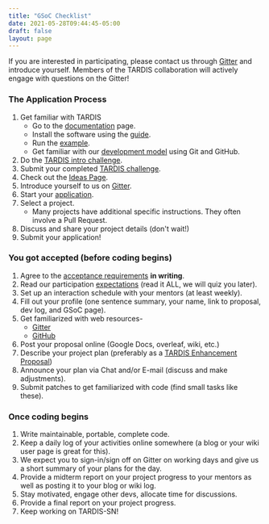 ```yaml
---
title: "GSoC Checklist"
date: 2021-05-28T09:44:45-05:00
draft: false
layout: page
---
```


If you are interested in participating, please contact us through <a href="https://gitter.im/tardis-sn/gsoc" target="_blank">Gitter</a> and introduce yourself. Members of the TARDIS collaboration will actively engage with questions on the Gitter!

### The Application Process

1. Get familiar with TARDIS
    - Go to the <a href="https://tardis-sn.github.io/tardis/" target="_blank">documentation</a> page.
    - Install the software using the <a href="https://tardis-sn.github.io/tardis/installation.html" target="_blank">guide</a>.
    - Run the [example](https://tardis-sn.github.io/tardis/quickstart.html).
    - Get familiar with our [development model](https://tardis-sn.github.io/tardis/contributing/development/index.html) using Git and GitHub.
2. Do the [TARDIS intro challenge](https://colab.research.google.com/drive/1ojC-CbdvhsnNum9DHxY-JUqlGiZGotDP?usp=sharing).
3. Submit your completed [TARDIS challenge](https://docs.google.com/forms/d/e/1FAIpQLSexpWSQrd5Uumaayd3ZMstyrUQGQ8EJvHHcEP7IgKlY7JHXZg/viewform).
4. Check out the [Ideas Page](../ideas).
5. Introduce yourself to us on <a href="https://gitter.im/tardis-sn/gsoc" target="_blank">Gitter</a>.
6. Start your [application](../guidelines).
7. Select a project.
   - Many projects have additional specific instructions. They often involve a Pull Request.
8. Discuss and share your project details (don't wait!)
9. Submit your application!
    
### You got accepted (before coding begins) 
1. Agree to the [acceptance requirements](../requirements) **in writing**.
2. Read our participation [expectations](../expectations) (read it ALL, we will quiz you later).
3. Set up an interaction schedule with your mentors (at least weekly).
4. Fill out your profile (one sentence summary, your name, link to proposal, dev log, and GSoC page).
5. Get familiarized with web resources-
   - [Gitter](https://gitter.im/tardis-sn/gsoc)
   - [GitHub](https://github.com/tardis-sn/tardis)
6. Post your proposal online (Google Docs, overleaf, wiki, etc.)
7. Describe your project plan (preferably as a [TARDIS Enhancement Proposal](https://github.com/tardis-sn/tep))
8. Announce your plan via Chat and/or E-mail (discuss and make adjustments).
9. Submit patches to get familiarized with code (find small tasks like these).

### Once coding begins
1. Write maintainable, portable, complete code.
2. Keep a daily log of your activities online somewhere (a blog or your wiki user page is great for this).
3. We expect you to sign-in/sign off on Gitter on working days and give us a short summary of your plans for the day.
4. Provide a midterm report on your project progress to your mentors as well as posting it to your blog or wiki log.
5. Stay motivated, engage other devs, allocate time for discussions.
6. Provide a final report on your project progress.
7. Keep working on TARDIS-SN!

